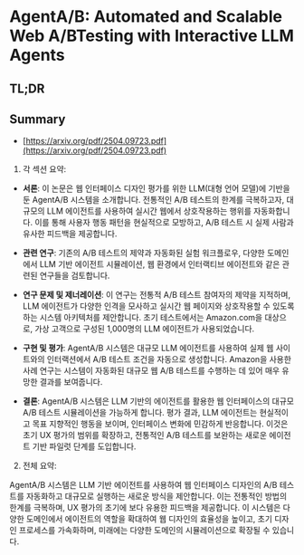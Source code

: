 # AgentA/B: Automated and Scalable Web A/BTesting with Interactive LLM Agents
## TL;DR
## Summary
- [https://arxiv.org/pdf/2504.09723.pdf](https://arxiv.org/pdf/2504.09723.pdf)

1. 각 섹션 요약:

- **서론**: 이 논문은 웹 인터페이스 디자인 평가를 위한 LLM(대형 언어 모델)에 기반을 둔 AgentA/B 시스템을 소개합니다. 전통적인 A/B 테스트의 한계를 극복하고자, 대규모의 LLM 에이전트를 사용하여 실시간 웹에서 상호작용하는 행위를 자동화합니다. 이를 통해 사용자 행동 패턴을 현실적으로 모방하고, A/B 테스트 시 실제 사람과 유사한 피드백을 제공합니다.

- **관련 연구**: 기존의 A/B 테스트의 제약과 자동화된 실험 워크플로우, 다양한 도메인에서 LLM 기반 에이전트 시뮬레이션, 웹 환경에서 인터랙티브 에이전트와 같은 관련된 연구들을 검토합니다.

- **연구 문제 및 제너레이션**: 이 연구는 전통적 A/B 테스트 참여자의 제약을 지적하며, LLM 에이전트가 다양한 인격을 모사하고 실시간 웹 페이지와 상호작용할 수 있도록 하는 시스템 아키텍처를 제안합니다. 초기 테스트에서는 Amazon.com을 대상으로, 가상 고객으로 구성된 1,000명의 LLM 에이전트가 사용되었습니다.

- **구현 및 평가**: AgentA/B 시스템은 대규모 LLM 에이전트를 사용하여 실제 웹 사이트와의 인터랙션에서 A/B 테스트 조건을 자동으로 생성합니다. Amazon을 사용한 사례 연구는 시스템이 자동화된 대규모 웹 A/B 테스트를 수행하는 데 있어 매우 유망한 결과를 보여줍니다.

- **결론**: AgentA/B 시스템은 LLM 기반의 에이전트를 활용한 웹 인터페이스의 대규모 A/B 테스트 시뮬레이션을 가능하게 합니다. 평가 결과, LLM 에이전트는 현실적이고 목표 지향적인 행동을 보이며, 인터페이스 변화에 민감하게 반응합니다. 이것은 초기 UX 평가의 범위를 확장하고, 전통적인 A/B 테스트를 보완하는 새로운 에이전트 기반 파일럿 단계를 도입합니다.

2. 전체 요약:

AgentA/B 시스템은 LLM 기반 에이전트를 사용하여 웹 인터페이스 디자인의 A/B 테스트를 자동화하고 대규모로 실행하는 새로운 방식을 제안합니다. 이는 전통적인 방법의 한계를 극복하며, UX 평가의 초기에 보다 유용한 피드백을 제공합니다. 이 시스템은 다양한 도메인에서 에이전트의 역할을 확대하여 웹 디자인의 효율성을 높이고, 초기 디자인 프로세스를 가속화하며, 미래에는 다양한 도메인의 시뮬레이션으로 확장될 수 있습니다.